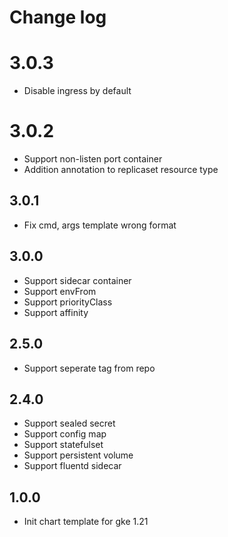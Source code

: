 # Change log

# 3.0.3
- Disable ingress by default

# 3.0.2
- Support non-listen port container
- Addition annotation to replicaset resource type

## 3.0.1
- Fix cmd, args template wrong format
## 3.0.0
- Support sidecar container
- Support envFrom
- Support priorityClass
- Support affinity
## 2.5.0
- Support seperate tag from repo
## 2.4.0
- Support sealed secret
- Support config map
- Support statefulset
- Support persistent volume
- Support fluentd sidecar

## 1.0.0
- Init chart template for gke 1.21
